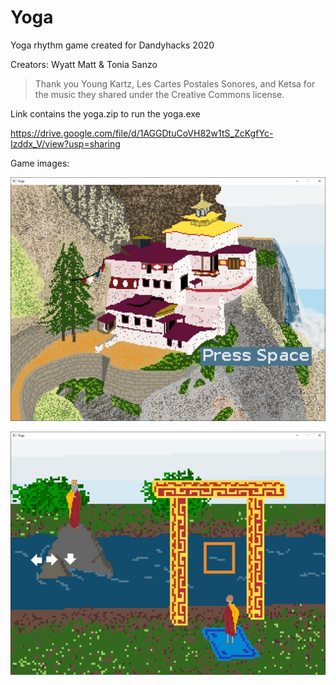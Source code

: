 # Yoga
Yoga rhythm game created for Dandyhacks 2020

Creators: Wyatt Matt & Tonia Sanzo



> Thank you Young Kartz, Les Cartes Postales Sonores, and Ketsa for the music they shared under the Creative Commons license.


Link contains the yoga.zip to run the yoga.exe


https://drive.google.com/file/d/1AGGDtuCoVH82w1tS_ZcKgfYc-Izddx_V/view?usp=sharing


Game images:


![Menu Screen](yoga_menu.jpg)



![Gameplay](yoga_gameplay.jpg)
